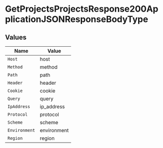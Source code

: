 # GetProjectsProjectsResponse200ApplicationJSONResponseBodyType


## Values

| Name          | Value         |
| ------------- | ------------- |
| `Host`        | host          |
| `Method`      | method        |
| `Path`        | path          |
| `Header`      | header        |
| `Cookie`      | cookie        |
| `Query`       | query         |
| `IpAddress`   | ip_address    |
| `Protocol`    | protocol      |
| `Scheme`      | scheme        |
| `Environment` | environment   |
| `Region`      | region        |